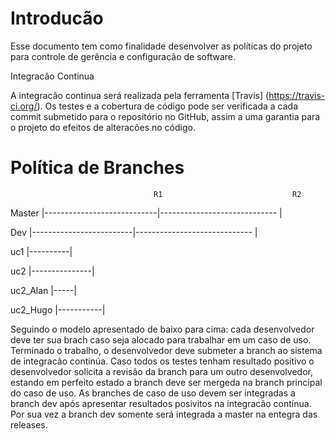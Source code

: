 # Introducão

Esse documento tem como finalidade desenvolver as políticas do projeto para controle de gerência e configuracão de software.

Integracão Continua

A integracão continua será realizada pela ferramenta [Travis] (https://travis-ci.org/). Os testes e a cobertura de código pode ser verificada a cada commit submetido para o repositório no GitHub, assim a uma garantia para o projeto do efeitos de alteracões no código. 

# Política de Branches
                                    R1                             R2
Master  |----------------------------|----------------------------- |

Dev        |-------------------------|----------------------------- |

uc1            |----------|      

uc2              |---------------|

uc2_Alan               |-----|

uc2_Hugo           |-----------|

Seguindo o modelo apresentado de baixo para cima: cada desenvolvedor deve ter sua brach caso seja alocado para trabalhar em um caso de uso. Terminado o trabalho, o desenvolvedor deve submeter a branch ao sistema de integracão continúa. Caso todos os testes tenham resultado positivo o desenvolvedor solicita a revisão da branch para um outro desenvolvedor, estando em perfeito estado a branch deve ser mergeda na branch principal do caso de uso. As branches de caso de uso devem ser integradas a branch dev após apresentar resultados posivitos na integracão contínua. Por sua vez a branch dev somente será integrada a master na entegra das releases.

